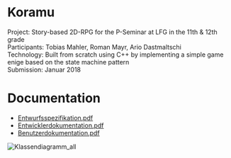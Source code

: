 # Koramu
Project: Story-based 2D-RPG for the P-Seminar at LFG in the 11th & 12th grade<br/>
Participants: Tobias Mahler, Roman Mayr, Ario Dastmaltschi<br/>
Technology: Built from scratch using C++ by implementing a simple game enige based on the state machine pattern<br/>
Submission: Januar 2018<br/>

# Documentation
* [Entwurfsspezifikation.pdf](https://github.com/ariogato/Koramu/files/7498010/Entwurfsspezifikation.pdf)
* [Entwicklerdokumentation.pdf](https://github.com/ariogato/Koramu/files/7498003/Entwicklerdokumentation.pdf)
* [Benutzerdokumentation.pdf](https://github.com/ariogato/Koramu/files/7498011/Benutzerdokumentation.pdf)

![Klassendiagramm_all](https://user-images.githubusercontent.com/23716586/140767691-d0673c86-241c-455c-886b-61fedde8e94c.png)
